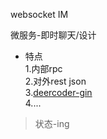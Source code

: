 websocket IM  

微服务-即时聊天/设计  

- 特点  
1.内部rpc  
2.对外rest json  
3.[deercoder-gin](https://github.com/dreamlu/deercoder-gin)  
4....

> 状态-ing  